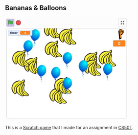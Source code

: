 ## Bananas & Balloons

<img src="game.jpg" width="400">

This is a [Scratch game](https://scratch.mit.edu/projects/973099388) that I made for an assignment in [CS50T](https://www.edx.org/learn/computer-science/harvard-university-cs50-s-understanding-technology). 


